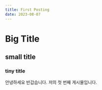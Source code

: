 ```yaml
---
title: First Posting
date: 2023-08-07
---
```


# Big Title

## small title

### tiny title
안녕하세요 반갑습니다. 저의 첫 번째 게시물입니다.